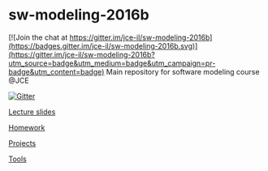 # sw-modeling-2016b

[![Join the chat at https://gitter.im/jce-il/sw-modeling-2016b](https://badges.gitter.im/jce-il/sw-modeling-2016b.svg)](https://gitter.im/jce-il/sw-modeling-2016b?utm_source=badge&utm_medium=badge&utm_campaign=pr-badge&utm_content=badge)
Main repository for software modeling course @JCE 

[![Gitter](https://badges.gitter.im/Join%20Chat.svg)](https://gitter.im/jce-il/sw-modeling-2016b?utm_source=badge&utm_medium=badge&utm_campaign=pr-badge&utm_content=badge)

[Lecture slides](./lecture/)

[Homework](Homework.md)

[Projects](Projects.md)

[Tools](Tools.md)
